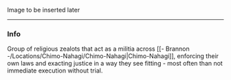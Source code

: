 Image to be inserted later

---
### Info
Group of religious zealots that act as a militia across [[- Brannon -/Locations/Chimo-Nahagi/Chimo-Nahagi|Chimo-Nahagi]], enforcing their own laws and exacting justice in a way they see fitting - most often than not immediate execution without trial.
